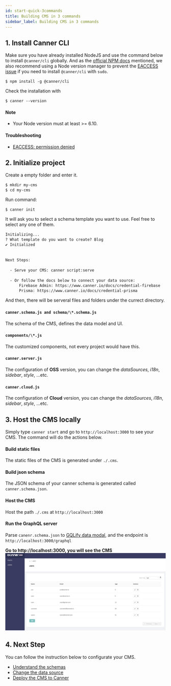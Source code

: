```yaml
---
id: start-quick-3commands
title: Building CMS in 3 commands
sidebar_label: Building CMS in 3 commands
---
```


## 1. Install Canner CLI

Make sure you have already installed NodeJS and use the command below to install `@canner/cli` globally. And as the [official NPM docs](https://docs.npmjs.com/downloading-and-installing-node-js-and-npm) mentioned, we also recommend using a Node version manager to prevent the [EACCESS issue](https://docs.npmjs.com/resolving-eacces-permissions-errors-when-installing-packages-globally) if you need to install `@canner/cli` with `sudo`.


```shell
$ npm install -g @canner/cli
```

Check the installation with

```shell
$ canner --version
```

#### Note
- Your Node version must at least >= 6.10. 
#### Troubleshooting
- [EACCESS: permission denied](https://github.com/Canner/canner/issues/139)


## 2. Initialize project

Create a empty folder and enter it.

```shell
$ mkdir my-cms
$ cd my-cms
```

Run command:

```shell
$ canner init
```

It will ask you to select a schema template you want to use. Feel free to select any one of them.

```shell
Initializing...
? What template do you want to create? Blog
✔ Initialized


Next Steps:

  - Serve your CMS: canner script:serve

  - Or follow the docs below to connect your data source:
      Firebase Admin: https://www.canner.io/docs/credential-firebase
      Prisma: https://www.canner.io/docs/credential-prisma
```

And then, there will be serveral files and folders under the currect directory.

#### `canner.schema.js and schema/\*.schema.js`
The schema of the CMS, defines the data model and UI.
#### `components/\*.js`
The customized components, not every project would have this.
#### `canner.server.js`
The configuration of **OSS** version, you can change the *dataSources*, *i18n*, *sidebar*, *style*, ...etc.
#### `canner.cloud.js`
The configuration of **Cloud** version, you can change the *dataSources*, *i18n*, *sidebar*, *style*, ...etc.


## 3. Host the CMS locally

Simply type `canner start` and go to `http://localhost:3000` to see your CMS. The command will do the actions below.

#### Build static files
The static files of the CMS is generated under `./.cms`.
#### Build json schema
The JSON schema of your canner schema is generated called `canner.schema.json`.
#### Host the CMS
Host the path `./.cms` at `http://localhost:3000`
#### Run the GraphQL server
Parse `canenr.schema.json` to [GQLify data modal](https://www.gqlify.com/docs/data-model-overview), and the endpoint is `http://localhost:3000/graphql`

**Go to http://localhost:3000, you will see the CMS**
![users-cms](/docs/assets/users-cms.png)


## 4. Next Step

You can follow the instruction below to configurate your CMS.

- [Understand the schemas](schema-overview.md)
- [Change the data source](data-source-overview)
- [Deploy the CMS to Canner](guides-deploy-to-canner)
